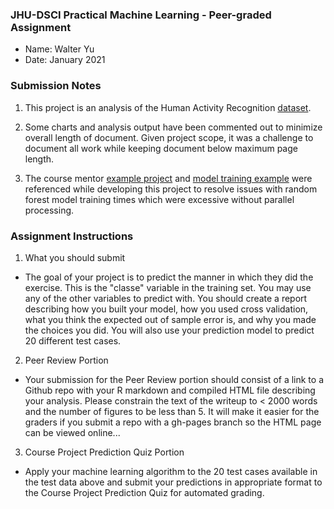 ### JHU-DSCI Practical Machine Learning - Peer-graded Assignment

* Name: Walter Yu
* Date: January 2021

### Submission Notes

1. This project is an analysis of the Human Activity Recognition [dataset][01.00].

[01.00]: http://web.archive.org/web/20161224072740/http:/groupware.les.inf.puc-rio.br/har

2. Some charts and analysis output have been commented out to minimize overall length of document. Given project scope, it was a challenge to document all work while keeping document below maximum page length.

3. The course mentor [example project][01.01] and [model training example][01.02]  were referenced while developing this project to resolve issues with random forest model training times which were excessive without parallel processing.

[01.01]: http://lgreski.github.io/practicalmachinelearning/
[01.02]: https://github.com/lgreski/datasciencectacontent/blob/master/markdown/pml-randomForestPerformance.md

### Assignment Instructions

1. What you should submit

* The goal of your project is to predict the manner in which they did the exercise. This is the "classe" variable in the training set. You may use any of the other variables to predict with. You should create a report describing how you built your model, how you used cross validation, what you think the expected out of sample error is, and why you made the choices you did. You will also use your prediction model to predict 20 different test cases.

2. Peer Review Portion

* Your submission for the Peer Review portion should consist of a link to a Github repo with your R markdown and compiled HTML file describing your analysis. Please constrain the text of the writeup to < 2000 words and the number of figures to be less than 5. It will make it easier for the graders if you submit a repo with a gh-pages branch so the HTML page can be viewed online...

3. Course Project Prediction Quiz Portion

* Apply your machine learning algorithm to the 20 test cases available in the test data above and submit your predictions in appropriate format to the Course Project Prediction Quiz for automated grading.
